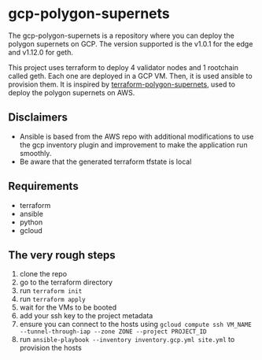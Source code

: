 # gcp-polygon-supernets
The gcp-polygon-supernets is a repository where you can deploy the polygon supernets on GCP. The version supported is the v1.0.1 for the edge and v1.12.0 for geth.

This project uses terraform to deploy 4 validator nodes and 1 rootchain called geth. Each one are deployed in a GCP VM.
Then, it is used ansible to provision them. It is inspired by [terraform-polygon-supernets](https://github.com/maticnetwork/terraform-polygon-supernets), used to deploy the polygon supernets on AWS.


## Disclaimers

- Ansible is based from the AWS repo with additional modifications to use the gcp inventory plugin and improvement to make the application run smoothly.
- Be aware that the generated terraform tfstate is local

## Requirements

- terraform
- ansible
- python
- gcloud 

## The very rough steps

1. clone the repo
2. go to the terraform directory
3. run `terraform init`
4. run `terraform apply`
5. wait for the VMs to be booted
6. add your ssh key to the project metadata 
7. ensure you can connect to the hosts using `gcloud compute ssh VM_NAME --tunnel-through-iap --zone ZONE --project PROJECT_ID`
8. run `ansible-playbook --inventory inventory.gcp.yml site.yml` to provision the hosts
